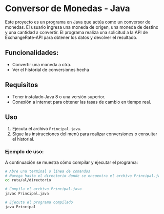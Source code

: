 # Conversor de Monedas - Java

Este proyecto es un programa en Java que actúa como un conversor de monedas. El usuario ingresa una moneda de origen, una moneda de destino y una cantidad a convertir. El programa realiza una solicitud a la API de ExchangeRate-API para obtener los datos y devolver el resultado.

## Funcionalidades:

- Convertir una moneda a otra.
- Ver el historial de conversiones hecha

## Requisitos

- Tener instalado Java 8 o una versión superior.
- Conexión a internet para obtener las tasas de cambio en tiempo real.

## Uso

1. Ejecuta el archivo `Principal.java`.
2. Sigue las instrucciones del menú para realizar conversiones o consultar el historial.

### Ejemplo de uso:

A continuación se muestra cómo compilar y ejecutar el programa:

```bash
# Abre una terminal o línea de comandos
# Navega hasta el directorio donde se encuentra el archivo Principal.java
cd ruta/al/directorio

# Compila el archivo Principal.java
javac Principal.java

# Ejecuta el programa compilado
java Principal  

